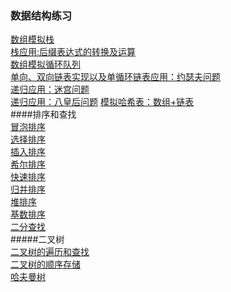 ### 数据结构练习
[数组模拟栈](https://github.com/hjy0810/data-structure/blob/master/src/stack/ArrayStackDemo.java)  
[栈应用:后缀表达式的转换及运算](https://github.com/hjy0810/data-structure/blob/master/src/stack/PolandNotaionDemo.java)  
[数组模拟循环队列](https://github.com/hjy0810/data-structure/blob/master/src/queue/CycleQueueTest.java)  
[单向、双向链表实现以及单循环链表应用：约瑟夫问题](https://github.com/hjy0810/data-structure/tree/master/src/linkedList)  
[递归应用：迷宫问题](https://github.com/hjy0810/data-structure/blob/master/src/recursion/Maze.java)  
[递归应用：八皇后问题](https://github.com/hjy0810/data-structure/blob/master/src/recursion/EightQueen.java) 
[模拟哈希表：数组+链表](https://github.com/hjy0810/data-structure/blob/master/src/hash/HashTableDemo.java)   
####排序和查找  
[冒泡排序](https://github.com/hjy0810/data-structure/blob/master/src/sort/BubbleSort.java)  
[选择排序](https://github.com/hjy0810/data-structure/blob/master/src/sort/SelectSort.java)  
[插入排序](https://github.com/hjy0810/data-structure/blob/master/src/sort/InsertSort.java)  
[希尔排序](https://github.com/hjy0810/data-structure/blob/master/src/sort/ShellSort.java)  
[快速排序](https://github.com/hjy0810/data-structure/blob/master/src/sort/QuickSort.java)  
[归并排序](https://github.com/hjy0810/data-structure/blob/master/src/sort/MergeSort.java)  
[堆排序](https://github.com/hjy0810/data-structure/blob/master/src/sort/HeapSort.java)  
[基数排序](https://github.com/hjy0810/data-structure/blob/master/src/sort/RadixSort.java)  
[二分查找](https://github.com/hjy0810/data-structure/blob/master/src/search/BinarySearch.java)  
#####二叉树  
[二叉树的遍历和查找](https://github.com/hjy0810/data-structure/blob/master/src/tree/binarytree/BinaryTreeDemo.java)  
[二叉树的顺序存储](https://github.com/hjy0810/data-structure/blob/master/src/tree/arraybinarytree/ArrayBinaryTreeDemo.java)  
[哈夫曼树](https://github.com/hjy0810/data-structure/blob/master/src/tree/huffman/HuffmanTree.java)  



